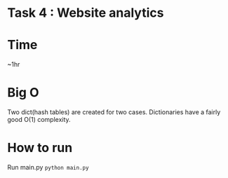 # Task 4 : Website analytics
# Time
~1hr
# Big O
Two dict(hash tables) are created for two cases. Dictionaries have a fairly good O(1) complexity.
# How to run
Run main.py
    ```
    python main.py
    ```
